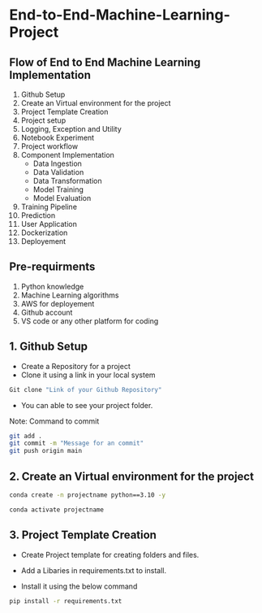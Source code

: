 # End-to-End-Machine-Learning-Project

## Flow of End to End Machine Learning Implementation

1. Github Setup
2. Create an Virtual environment for the project
3. Project Template Creation
4. Project setup
5. Logging, Exception and Utility
6. Notebook Experiment
7. Project workflow
8. Component Implementation
    - Data Ingestion
    - Data Validation
    - Data Transformation
    - Model Training
    - Model Evaluation
9. Training Pipeline
10. Prediction 
11. User Application
12. Dockerization
13. Deployement 

## Pre-requirments

1. Python knowledge
2. Machine Learning algorithms
3. AWS for deployement
4. Github account
5. VS code or any other platform for coding

## 1. Github Setup

- Create a Repository for a project 
- Clone it using a link in your local system

```bash
Git clone "Link of your Github Repository"
```
- You can able to see your project folder.

Note: Command to commit

```bash
git add .
git commit -m "Message for an commit"
git push origin main
```

## 2. Create an Virtual environment for the project

```bash
conda create -n projectname python==3.10 -y
```

```bash
conda activate projectname
```

## 3. Project Template Creation

- Create Project template for creating folders and files.

- Add a Libaries in requirements.txt to install.

- Install it using the below command

```bash
pip install -r requirements.txt
```








